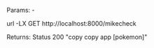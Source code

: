 

Params: -

url -LX GET http://localhost:8000/mikecheck

Returns:    Status 200
            "copy copy app [pokemon]"